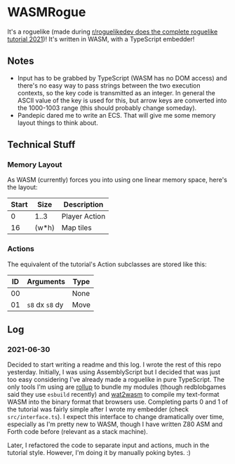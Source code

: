 # WASMRogue

It's a roguelike (made during [r/roguelikedev does the complete roguelike tutorial 2021](https://www.reddit.com/r/roguelikedev/comments/oa2g5r/roguelikedev_does_the_complete_roguelike_tutorial/))! It's written in WASM, with a TypeScript embedder!

## Notes

- Input has to be grabbed by TypeScript (WASM has no DOM access) and there's no easy way to pass strings between the two execution contexts, so the key code is transmitted as an integer. In general the ASCII value of the key is used for this, but arrow keys are converted into the 1000-1003 range (this should probably change someday).
- Pandepic dared me to write an ECS. That will give me some memory layout things to think about.

## Technical Stuff

### Memory Layout

As WASM (currently) forces you into using one linear memory space, here's the layout:

| Start | Size   | Description   |
| ----- | ------ | ------------- |
| 0     | 1..3   | Player Action |
| 16    | (w\*h) | Map tiles     |

### Actions

The equivalent of the tutorial's Action subclasses are stored like this:

| ID  | Arguments       | Type |
| --- | --------------- | ---- |
| 00  |                 | None |
| 01  | `s8` dx `s8` dy | Move |

## Log

### 2021-06-30

Decided to start writing a readme and this log. I wrote the rest of this repo yesterday. Initially, I was using AssemblyScript but I decided that was just too easy considering I've already made a roguelike in pure TypeScript. The only tools I'm using are [rollup](rollupjs.org) to bundle my modules (though redblobgames said they use `esbuild` recently) and [wat2wasm](https://webassembly.github.io/wabt/demo/wat2wasm/) to compile my text-format WASM into the binary format that browsers use. Completing parts 0 and 1 of the tutorial was fairly simple after I wrote my embedder (check `src/interface.ts`). I expect this interface to change dramatically over time, especially as I'm pretty new to WASM, though I have written Z80 ASM and Forth code before (relevant as a stack machine).

Later, I refactored the code to separate input and actions, much in the tutorial style. However, I'm doing it by manually poking bytes. :)
